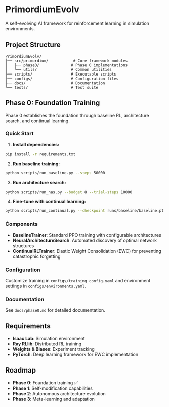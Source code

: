 # PrimordiumEvolv

A self-evolving AI framework for reinforcement learning in simulation environments.

## Project Structure

```
PrimordiumEvolv/
├── src/primordium/           # Core framework modules
│   ├── phase0/              # Phase 0 implementations
│   └── utils/               # Common utilities
├── scripts/                 # Executable scripts
├── configs/                 # Configuration files
├── docs/                    # Documentation
└── tests/                   # Test suite
```

## Phase 0: Foundation Training

Phase 0 establishes the foundation through baseline RL, architecture search, and continual learning.

### Quick Start

1. **Install dependencies:**
```bash
pip install -r requirements.txt
```

2. **Run baseline training:**
```bash
python scripts/run_baseline.py --steps 50000
```

3. **Run architecture search:**
```bash
python scripts/run_nas.py --budget 8 --trial-steps 10000
```

4. **Fine-tune with continual learning:**
```bash
python scripts/run_continual.py --checkpoint runs/baseline/baseline.pt --steps 5000 --ewc-lambda 1000
```

### Components

- **BaselineTrainer**: Standard PPO training with configurable architectures
- **NeuralArchitectureSearch**: Automated discovery of optimal network structures
- **ContinualRLTrainer**: Elastic Weight Consolidation (EWC) for preventing catastrophic forgetting

### Configuration

Customize training in `configs/training_config.yaml` and environment settings in `configs/environments.yaml`.

### Documentation

See `docs/phase0.md` for detailed documentation.

## Requirements

- **Isaac Lab**: Simulation environment
- **Ray RLlib**: Distributed RL training
- **Weights & Biases**: Experiment tracking
- **PyTorch**: Deep learning framework for EWC implementation

## Roadmap

- **Phase 0**: Foundation training ✅
- **Phase 1**: Self-modification capabilities
- **Phase 2**: Autonomous architecture evolution
- **Phase 3**: Meta-learning and adaptation
